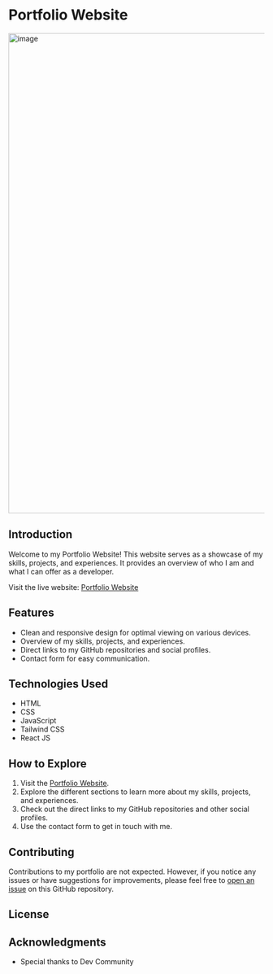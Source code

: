 # Portfolio Website

<img width="944" alt="image" src="https://github.com/Rsingh1996/my-portfolio-website/assets/81622488/3868f9b3-4011-4b32-a712-850cc02b3bd7">

## Introduction

Welcome to my Portfolio Website! This website serves as a showcase of my skills, projects, and experiences. It provides an overview of who I am and what I can offer as a developer.

Visit the live website: [Portfolio Website](https://rsingh1996.github.io/my-portfolio-website/)

## Features

- Clean and responsive design for optimal viewing on various devices.
- Overview of my skills, projects, and experiences.
- Direct links to my GitHub repositories and social profiles.
- Contact form for easy communication.

## Technologies Used

- HTML
- CSS
- JavaScript
- Tailwind CSS
- React JS

## How to Explore

1. Visit the [Portfolio Website](https://rsingh1996.github.io/my-portfolio-website/).
2. Explore the different sections to learn more about my skills, projects, and experiences.
3. Check out the direct links to my GitHub repositories and other social profiles.
4. Use the contact form to get in touch with me.

## Contributing

Contributions to my portfolio are not expected. However, if you notice any issues or have suggestions for improvements, please feel free to [open an issue](https://rsingh1996.github.io/my-portfolio-website/issues) on this GitHub repository.

## License

## Acknowledgments

- Special thanks to Dev Community
